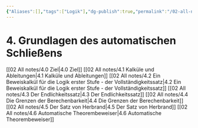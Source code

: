 ```yaml
---
{"Aliases":[],"tags":["Logik"],"dg-publish":true,"permalink":"/02-all-notes/4-grundlagen-des-automatischen-schliessens/","dgHomeLink":true,"dgPassFrontmatter":true}
---
```


# 4. Grundlagen des automatischen Schließens
[[02 All notes/4.0 Ziel|4.0 Ziel]]
[[02 All notes/4.1 Kalküle und Ableitungen|4.1 Kalküle und Ableitungen]]
[[02 All notes/4.2 Ein Beweiskalkül für die Logik erster Stufe - der Vollständigkeitssatz|4.2 Ein Beweiskalkül für die Logik erster Stufe - der Vollständigkeitssatz]]
[[02 All notes/4.3 Der Endlichkeitssatz|4.3 Der Endlichkeitssatz]]
[[02 All notes/4.4 Die Grenzen der Berechenbarkeit|4.4 Die Grenzen der Berechenbarkeit]]
[[02 All notes/4.5 Der Satz von Herbrand|4.5 Der Satz von Herbrand]]
[[02 All notes/4.6 Automatische Theorembeweiser|4.6 Automatische Theorembeweiser]]
